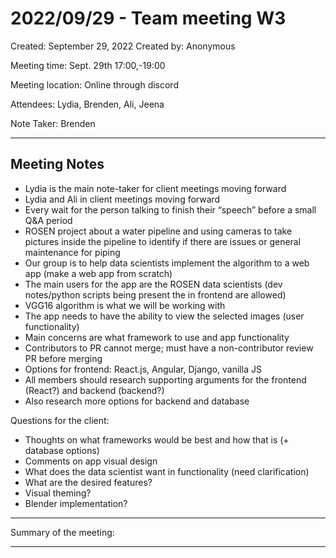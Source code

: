 # 2022/09/29 - Team meeting W3

Created: September 29, 2022
Created by: Anonymous

Meeting time: Sept. 29th 17:00,-19:00

Meeting location: Online through discord

Attendees: Lydia, Brenden, Ali, Jeena

Note Taker: Brenden

---

## Meeting Notes

- Lydia is the main note-taker for client meetings moving forward
- Lydia and Ali in client meetings moving forward
- Every wait for the person talking to finish their “speech” before a small Q&A period
- ROSEN project about a water pipeline and using cameras to take pictures inside the pipeline to identify if there are issues or general maintenance for piping
- Our group is to help data scientists implement the algorithm to a web app (make a web app from scratch)
- The main users for the app are the ROSEN data scientists (dev notes/python scripts being present the in frontend are allowed)
- VGG16 algorithm is what we will be working with
- The app needs to have the ability to view the selected images (user functionality)
- Main concerns are what framework to use and app functionality
- Contributors to PR cannot merge; must have a non-contributor review PR before merging
- Options for frontend: React.js, Angular, Django, vanilla JS
- All members should research supporting arguments for the frontend (React?) and backend (backend?)
- Also research more options for backend and database

Questions for the client:

- Thoughts on what frameworks would be best and how that is (+ database options)
- Comments on app visual design
- What does the data scientist want in functionality (need clarification)
- What are the desired features?
- Visual theming?
- Blender implementation?

---

Summary of the meeting:

---